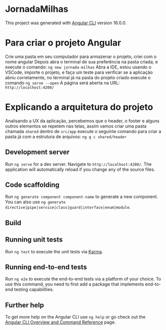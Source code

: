 # JornadaMilhas

This project was generated with [Angular CLI](https://github.com/angular/angular-cli) version 16.0.0.

# Para criar o projeto Angular

Crie uma pasta em seu computador para armazenar o projeto, criei com o nome angular
Depois abra o terminal de sua preferência na pasta criada, e execute o comando: `ng new jornada-milhas`
Abra a IDE, estou usando o VSCode, importe o projeto, e faça um teste para verificar se a aplicação abriu corretamente, no terminal já na pasta do projeto criado execute o comando `ng serve --open`
A página será aberta na URL: `http://localhost:4200/`


# Explicando a arquitetura do projeto

Analisando a UX da aplicação, percebemos que o header, o footer e alguns outros elementos se repetem nas telas,
assim vamos criar uma pasta chamada `shared` dentro de `src/app` execute o seguinte comando para criar a pasta já com a estrutura de arquivos: `ng g c shared/header`

## Development server

Run `ng serve` for a dev server. Navigate to `http://localhost:4200/`. The application will automatically reload if you change any of the source files.

## Code scaffolding

Run `ng generate component component-name` to generate a new component. You can also use `ng generate directive|pipe|service|class|guard|interface|enum|module`.

## Build


## Running unit tests

Run `ng test` to execute the unit tests via [Karma](https://karma-runner.github.io).

## Running end-to-end tests

Run `ng e2e` to execute the end-to-end tests via a platform of your choice. To use this command, you need to first add a package that implements end-to-end testing capabilities.

## Further help

To get more help on the Angular CLI use `ng help` or go check out the [Angular CLI Overview and Command Reference](https://angular.io/cli) page.
